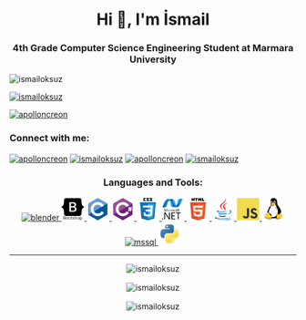 <h1 align="center">Hi 👋, I'm İsmail</h1>
<h3 align="center">4th Grade Computer Science Engineering Student at Marmara University</h3>

<p align="left"> <img src="https://komarev.com/ghpvc/?username=ismailoksuz&label=Profile%20views&color=0e75b6&style=flat" alt="ismailoksuz" /> </p>

<p align="left"> <a href="https://github.com/ryo-ma/github-profile-trophy"><img src="https://github-profile-trophy.vercel.app/?username=ismailoksuz" alt="ismailoksuz" /></a> </p>

<p align="left"> <a href="https://twitter.com/apolloncreon" target="blank"><img src="https://img.shields.io/twitter/follow/apolloncreon?logo=twitter&style=for-the-badge" alt="apolloncreon" /></a> </p>

<h3 align="left">Connect with me:</h3>
<p align="left">
<a href="https://twitter.com/apolloncreon" target="blank"><img align="center" src="https://raw.githubusercontent.com/rahuldkjain/github-profile-readme-generator/master/src/images/icons/Social/twitter.svg" alt="apolloncreon" height="30" width="40" /></a>
<a href="https://linkedin.com/in/ismailoksuz" target="blank"><img align="center" src="https://raw.githubusercontent.com/rahuldkjain/github-profile-readme-generator/master/src/images/icons/Social/linked-in-alt.svg" alt="ismailoksuz" height="30" width="40" /></a>
<a href="https://instagram.com/apolloncreon" target="blank"><img align="center" src="https://raw.githubusercontent.com/rahuldkjain/github-profile-readme-generator/master/src/images/icons/Social/instagram.svg" alt="apolloncreon" height="30" width="40" /></a>
<a href="https://www.hackerrank.com/ismailoksuz" target="blank"><img align="center" src="https://raw.githubusercontent.com/rahuldkjain/github-profile-readme-generator/master/src/images/icons/Social/hackerrank.svg" alt="ismailoksuz" height="30" width="40" /></a>
</p>

<div align="center">
  
<h3 align="center">Languages and Tools:</h3>
<p align="center"> <a href="https://www.blender.org/" target="_blank" rel="noreferrer"> <img src="https://download.blender.org/branding/community/blender_community_badge_white.svg" alt="blender" width="40" height="40"/> </a> <a href="https://getbootstrap.com" target="_blank" rel="noreferrer"> <img src="https://raw.githubusercontent.com/devicons/devicon/master/icons/bootstrap/bootstrap-plain-wordmark.svg" alt="bootstrap" width="40" height="40"/> </a> <a href="https://www.cprogramming.com/" target="_blank" rel="noreferrer"> <img src="https://raw.githubusercontent.com/devicons/devicon/master/icons/c/c-original.svg" alt="c" width="40" height="40"/> </a> <a href="https://www.w3schools.com/cs/" target="_blank" rel="noreferrer"> <img src="https://raw.githubusercontent.com/devicons/devicon/master/icons/csharp/csharp-original.svg" alt="csharp" width="40" height="40"/> </a> <a href="https://www.w3schools.com/css/" target="_blank" rel="noreferrer"> <img src="https://raw.githubusercontent.com/devicons/devicon/master/icons/css3/css3-original-wordmark.svg" alt="css3" width="40" height="40"/> </a> <a href="https://dotnet.microsoft.com/" target="_blank" rel="noreferrer"> <img src="https://raw.githubusercontent.com/devicons/devicon/master/icons/dot-net/dot-net-original-wordmark.svg" alt="dotnet" width="40" height="40"/> </a> <a href="https://www.w3.org/html/" target="_blank" rel="noreferrer"> <img src="https://raw.githubusercontent.com/devicons/devicon/master/icons/html5/html5-original-wordmark.svg" alt="html5" width="40" height="40"/> </a> <a href="https://www.java.com" target="_blank" rel="noreferrer"> <img src="https://raw.githubusercontent.com/devicons/devicon/master/icons/java/java-original.svg" alt="java" width="40" height="40"/> </a> <a href="https://developer.mozilla.org/en-US/docs/Web/JavaScript" target="_blank" rel="noreferrer"> <img src="https://raw.githubusercontent.com/devicons/devicon/master/icons/javascript/javascript-original.svg" alt="javascript" width="40" height="40"/> </a> <a href="https://www.linux.org/" target="_blank" rel="noreferrer"> <img src="https://raw.githubusercontent.com/devicons/devicon/master/icons/linux/linux-original.svg" alt="linux" width="40" height="40"/> </a> <a href="https://www.microsoft.com/en-us/sql-server" target="_blank" rel="noreferrer"> <img src="https://www.svgrepo.com/show/303229/microsoft-sql-server-logo.svg" alt="mssql" width="40" height="40"/> </a> <a href="https://www.python.org" target="_blank" rel="noreferrer"> <img src="https://raw.githubusercontent.com/devicons/devicon/master/icons/python/python-original.svg" alt="python" width="40" height="40"/> </a> </p>
<hr>



<p><img align="center" src="https://github-readme-stats.vercel.app/api?username=ismailoksuz&show_icons=true&locale=en" alt="ismailoksuz" /></p>

<p><img align="center" src="https://github-readme-streak-stats.herokuapp.com/?user=ismailoksuz&" alt="ismailoksuz" /></p>
  
<p><img align="center" src="https://github-readme-stats.vercel.app/api/top-langs?username=ismailoksuz&show_icons=true&locale=en&layout=compact" alt="ismailoksuz" /></p>
  
</div>



